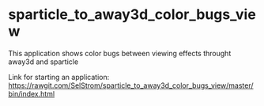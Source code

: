 # sparticle_to_away3d_color_bugs_view

This application shows color bugs between viewing effects throught away3d and sparticle

Link for starting an application:
https://rawgit.com/SelStrom/sparticle_to_away3d_color_bugs_view/master/bin/index.html

